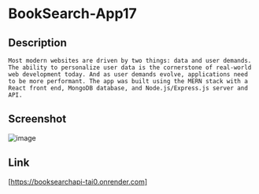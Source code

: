 # BookSearch-App17
## Description
```
Most modern websites are driven by two things: data and user demands. The ability to personalize user data is the cornerstone of real-world web development today. And as user demands evolve, applications need to be more performant. The app was built using the MERN stack with a React front end, MongoDB database, and Node.js/Express.js server and API.
```
## Screenshot
![image](https://github.com/CodyCCL/BookSearch-App17/assets/142187489/50b86600-bc6e-4cf9-b801-2c902e9b4960)

## Link
[https://booksearchapi-tai0.onrender.com]


